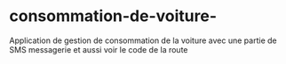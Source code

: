# consommation-de-voiture-
Application de gestion de consommation de la voiture avec une partie de SMS messagerie et aussi voir le code de la route 
